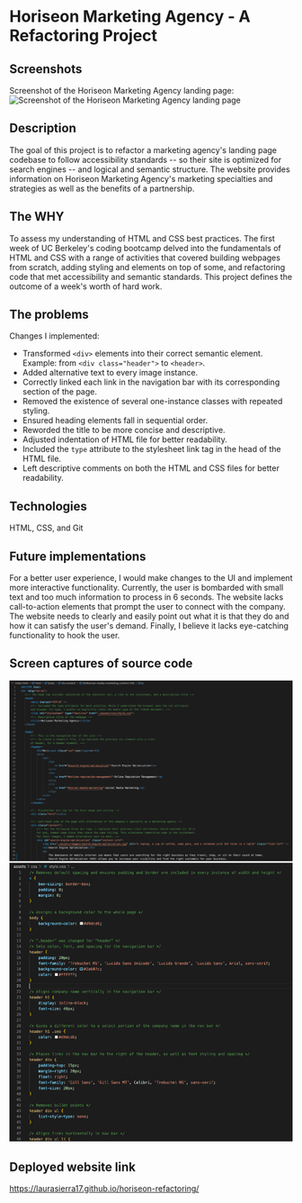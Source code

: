 # Horiseon Marketing Agency - A Refactoring Project

## Screenshots
Screenshot of the Horiseon Marketing Agency landing page:
![Screenshot of the Horiseon Marketing Agency landing page](./assets/images/website-screenshot.png)

## Description

The goal of this project is to refactor a marketing agency's landing page codebase to follow accessibility standards -- so their site is optimized for search engines -- and logical and semantic structure. The website provides information on Horiseon Marketing Agency's marketing specialties and strategies as well as the benefits of a partnership.

## The WHY

To assess my understanding of HTML and CSS best practices. The first week of UC Berkeley's coding bootcamp delved into the fundamentals of HTML and CSS with a range of activities that covered building webpages from scratch, adding styling and elements on top of some, and refactoring code that met accessibility and semantic standards. This project defines the outcome of a week's worth of hard work.

## The problems

Changes I implemented:
- Transformed `<div>` elements into their correct semantic element. Example: from `<div class="header">` to `<header>`.
- Added alternative text to every image instance.
- Correctly linked each link in the navigation bar with its corresponding section of the page.
- Removed the existence of several one-instance classes with repeated styling.
- Ensured heading elements fall in sequential order.
- Reworded the title to be more concise and descriptive.
- Adjusted indentation of HTML file for better readability.
- Included the `type` attribute to the stylesheet link tag in the head of the HTML file.
- Left descriptive comments on both the HTML and CSS files for better readability.

## Technologies

HTML, CSS, and Git

## Future implementations

For a better user experience, I would make changes to the UI and implement more interactive functionality. Currently, the user is bombarded with small text and too much information to process in 6 seconds. The website lacks call-to-action elements that prompt the user to connect with the company. The website needs to clearly and easily point out what it is that they do and how it can satisfy the user's demand. Finally, I believe it lacks eye-catching functionality to hook the user.

## Screen captures of source code

![Screenshot](html-ss.png)
![Screenshot](stylesheet-ss.png)

## Deployed website link

https://laurasierra17.github.io/horiseon-refactoring/